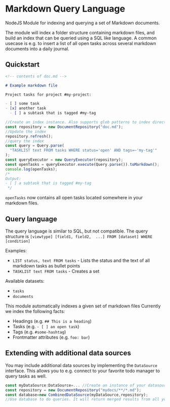 # Markdown Query Language

NodeJS Module for indexing and querying a set of Markdown documents.

The module will index a folder structure containing markdown files, and build an index that can be queried using a SQL like language. A common usecase is e.g. to insert a list of all open tasks across several markdown documents into a daily journal.

## Quickstart

```markdown
<!-- contents of doc.md -->

# Example markdown file

Project tasks for project #my-project:

- [ ] some task
- [x] another task
  - [ ] a subtask that is tagged #my-tag
```

```typescript
//Create an index instance. Also supports glob patterns to index directories.
const repository = new DocumentRepository("doc.md");
//Update the index
repository.refresh();
//query the index
const query = Query.parse(
  "TASKLIST text FROM tasks WHERE status='open' AND tags=~'my-tag'"
);
const queryExecutor = new QueryExecutor(repository);
const openTasks = queryExecutor.execute(Query.parse()).toMarkdown();
console.log(openTasks);
/*
Output:
- [ ] a subtask that is tagged #my-tag
 */
```

`openTasks` now contains all open tasks located somewhere in your markdown files.

## Query language

The query language is similar to SQL, but not compatible. The query structure is
`[viewtype] [field1, field2,  ...] FROM [dataset] WHERE [condition]`

Examples:

- `LIST status, text FROM tasks` - Lists the status and the text of all markdown tasks as bullet points
- `TASKLIST text FROM tasks` - Creates a set

Available datasets:

- `tasks`
- `documents`

This module automatically indexes a given set of markdown files
Currently we index the following facts:

- Headings (e.g. `## This is a heading`)
- Tasks (e.g. `- [ ] an open task`)
- Tags (e.g. `#some-hashtag`)
- Frontmatter attributes (e.g. `foo: bar`)

## Extending with additional data sources

You may include additional data sources by implementing the `DataSource` interface. This allows you to e.g. connect to your favorite todo manager to query tasks as well.

```typescript
const myDataSource:DataSource=... //Create an instance of your datasource here
const repository = new DocumentRepository("mydocs/**/*.md");
const database=new CombinedDataSource(myDataSource,repository);
//Use database to do queries. It will return merged results from all your data sources
```
